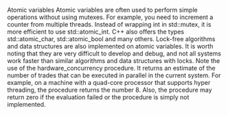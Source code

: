 Atomic variables
Atomic variables are often used to perform simple operations without using mutexes. For example, you need to increment a counter from multiple threads. Instead of wrapping int in std::mutex, it is more efficient to use std::atomic_int. C++ also offers the types std::atomic_char, std::atomic_bool and many others. Lock-free algorithms and data structures are also implemented on atomic variables. It is worth noting that they are very difficult to develop and debug, and not all systems work faster than similar algorithms and data structures with locks.
Note the use of the hardware_concurrency procedure. It returns an estimate of the number of trades that can be executed in parallel in the current system. For example, on a machine with a quad-core processor that supports hyper threading, the procedure returns the number 8. Also, the procedure may return zero if the evaluation failed or the procedure is simply not implemented.
